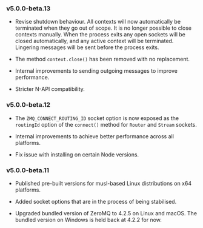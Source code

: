 ### v5.0.0-beta.13

* Revise shutdown behaviour. All contexts will now automatically be terminated when they go out of scope. It is no longer possible to close contexts manually. When the process exits any open sockets will be closed automatically, and any active context will be terminated. Lingering messages will be sent before the process exits.

* The method `context.close()` has been removed with no replacement.

* Internal improvements to sending outgoing messages to improve performance.

* Stricter N-API compatibility.

### v5.0.0-beta.12

* The `ZMQ_CONNECT_ROUTING_ID` socket option is now exposed as the `routingId` option of the `connect()` method for `Router` and `Stream` sockets.

* Internal improvements to achieve better performance across all platforms.

* Fix issue with installing on certain Node versions.

### v5.0.0-beta.11

* Published pre-built versions for musl-based Linux distributions on x64 platforms.

* Added socket options that are in the process of being stabilised.

* Upgraded bundled version of ZeroMQ to 4.2.5 on Linux and macOS. The bundled version on Windows is held back at 4.2.2 for now.
